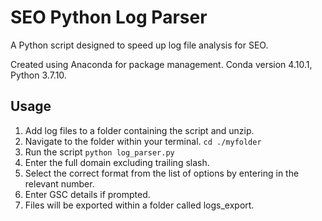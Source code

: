 # SEO Python Log Parser

A Python script designed to speed up log file analysis for SEO.

Created using Anaconda for package management. Conda version 4.10.1, Python 3.7.10.

## Usage

1. Add log files to a folder containing the script and unzip.
2. Navigate to the folder within your terminal.
`cd ./myfolder`
3. Run the script
`python log_parser.py`
4. Enter the full domain excluding trailing slash.
5. Select the correct format from the list of options by entering in the relevant number.
6. Enter GSC details if prompted.
7. Files will be exported within a folder called logs_export.
